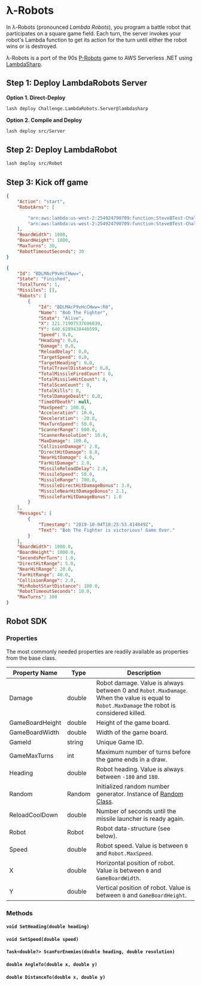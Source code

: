 # λ-Robots

In λ-Robots (pronounced _Lambda Robots_), you program a battle robot that participates on a square game field. Each turn, the server invokes your robot's Lambda function to get its action for the turn until either the robot wins or is destroyed.

λ-Robots is a port of the 90s [P-Robots](https://corewar.co.uk/probots.htm) game to AWS Serverless .NET using [LambdaSharp](https://lambdasharp.net).

## Step 1: Deploy LambdaRobots Server

**Option 1. Direct-Deploy**
```bash
lash deploy Challenge.LambdaRobots.Server@lambdasharp
```

**Option 2. Compile and Deploy**
```bash
lash deploy src/Server
```

## Step 2: Deploy LambdaRobot

```bash
lash deploy src/Robot
```

## Step 3: Kick off game

```json
{
    "Action": "start",
    "RobotArns": [

        "arn:aws:lambda:us-west-2:254924790709:function:SteveBTest-Challenge-LambdaRobots-Yo-RobotFunction-75MJVEQWIWXG",
        "arn:aws:lambda:us-west-2:254924790709:function:SteveBTest-Challenge-LambdaRobots-Ta-RobotFunction-115OTP03MCCOM"
    ],
    "BoardWidth": 1000,
    "BoardHeight": 1000,
    "MaxTurns": 30,
    "RobotTimeoutSeconds": 30
}
```


```json
{
    "Id": "BDLMAcP9vHcCHww=",
    "State": "Finished",
    "TotalTurns": 1,
    "Missiles": [],
    "Robots": [
        {
            "Id": "BDLMAcP9vHcCHww=:R0",
            "Name": "Bob The Fighter",
            "State": "Alive",
            "X": 121.71907537696839,
            "Y": 640.6289438440599,
            "Speed": 0.0,
            "Heading": 0.0,
            "Damage": 0.0,
            "ReloadDelay": 0.0,
            "TargetSpeed": 0.0,
            "TargetHeading": 0.0,
            "TotalTravelDistance": 0.0,
            "TotalMissileFiredCount": 0,
            "TotalMissileHitCount": 0,
            "TotalScanCount": 0,
            "TotalKills": 0,
            "TotalDamageDealt": 0.0,
            "TimeOfDeath": null,
            "MaxSpeed": 100.0,
            "Acceleration": 10.0,
            "Deceleration": -20.0,
            "MaxTurnSpeed": 50.0,
            "ScannerRange": 600.0,
            "ScannerResolution": 10.0,
            "MaxDamage": 100.0,
            "CollisionDamage": 2.0,
            "DirectHitDamage": 8.0,
            "NearHitDamage": 4.0,
            "FarHitDamage": 2.0,
            "MissileReloadDelay": 2.0,
            "MissileSpeed": 50.0,
            "MissileRange": 700.0,
            "MissileDirectHitDamageBonus": 3.0,
            "MissileNearHitDamageBonus": 2.1,
            "MissileFarHitDamageBonus": 1.0
        }
    ],
    "Messages": [
        {
            "Timestamp": "2019-10-04T18:25:53.414849Z",
            "Text": "Bob The Fighter is victorious! Game Over."
        }
    ],
    "BoardWidth": 1000.0,
    "BoardHeight": 1000.0,
    "SecondsPerTurn": 1.0,
    "DirectHitRange": 5.0,
    "NearHitRange": 20.0,
    "FarHitRange": 40.0,
    "CollisionRange": 2.0,
    "MinRobotStartDistance": 100.0,
    "RobotTimeoutSeconds": 10.0,
    "MaxTurns": 300
}
```

## Robot SDK

### Properties

The most commonly needed properties are readily available as properties from the base class.

|Property Name      |Type       |Description |
|-------------------|-----------|------------|
|Damage             |double     |Robot damage. Value is always between 0 and `Robot.MaxDamage`. When the value is equal to `Robot.MaxDamage` the robot is considered killed. |
|GameBoardHeight    |double     |Height of the game board. |
|GameBoardWidth     |double     |Width of the game board. |
|GameId             |string     |Unique Game ID. |
|GameMaxTurns       |int        |Maximum number of turns before the game ends in a draw. |
|Heading            |double     |Robot heading. Value is always between `-180` and `180`. |
|Random             |Random     |Initialized random number generator. Instance of [Random Class](https://docs.microsoft.com/en-us/dotnet/api/system.random?view=netstandard-2.0). |
|ReloadCoolDown     |double     |Number of seconds until the missile launcher is ready again. |
|Robot              |Robot      |Robot data-structure (see below). |
|Speed              |double     |Robot speed. Value is between `0` and `Robot.MaxSpeed`. |
|X                  |double     |Horizontal position of robot. Value is between `0` and `GameBoardWidth`. |
|Y                  |double     |Vertical position of robot. Value is between `0` and `GameBoardHeight`. |

### Methods

#### `void SetHeading(double heading)`
#### `void SetSpeed(double speed)`
#### `Task<double?> ScanForEnemies(double heading, double resolution)`
#### `double AngleTo(double x, double y)`
#### `double DistanceTo(double x, double y)`

